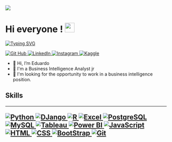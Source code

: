 <img src="https://user-images.githubusercontent.com/73097560/115834477-dbab4500-a447-11eb-908a-139a6edaec5c.gif">

<h1> Hi everyone ! <img src = "https://raw.githubusercontent.com/MartinHeinz/MartinHeinz/master/wave.gif" width = 30px> </h1>
<p align='center'>
</p>

<p>
<a href="https://git.io/typing-svg"><img src="https://readme-typing-svg.demolab.com?font=Fira+Code&duration=1900&pause=1900&color=15F2F7&width=435&lines=I'm+a+Bachelor+of+Business;I'm+a+Business+Intelligence+Analyst;I'm+the+person+you+are+looking+for" alt="Typing SVG" /></a>
</p>






  <a href="https://github.com/egrilli" target="_blank">
    <img alt="Git Hub" src="https://camo.githubusercontent.com/cca71357fe98ec5f8cd6ebab9044ad2901f4b64ebda379ac81608ed9f1caa1a0/68747470733a2f2f696d672e736869656c64732e696f2f7374617469632f76313f7374796c653d666f722d7468652d6261646765266d6573736167653d47697448756226636f6c6f723d313831373137266c6f676f3d476974487562266c6f676f436f6c6f723d464646464646266c6162656c3d">
  </a>


   <a href="https://www.linkedin.com/in/eduardo-grilli" target="_blank">
    <img alt="LinkedIn" src="https://img.shields.io/badge/LinkedIn-0077B5?style=for-the-badge&logo=linkedin&logoColor=white">
  </a>




  <a href="https://www.instagram.com/eagrilli" target="_blank">
    <img alt="Instagram" src="https://camo.githubusercontent.com/32de3d6ae0d152d74e6672352d26fa61f265b2bddbca55655b4c413a97c17385/68747470733a2f2f696d672e736869656c64732e696f2f7374617469632f76313f7374796c653d666f722d7468652d6261646765266d6573736167653d496e7374616772616d26636f6c6f723d453434303546266c6f676f3d496e7374616772616d266c6f676f436f6c6f723d464646464646266c6162656c3d">
  </a>  



  <a href="https://www.kaggle.com/eagrilli" target="_blank">
    <img alt="Kaggle" src="https://img.shields.io/badge/Kaggle-20BEFF?style=for-the-badge&logo=Kaggle&logoColor=white">
  </a>  


- 👋 Hi, I’m Eduardo
- 💼 I'm a Business Intelligence Analyst jr
- 💬 I'm looking for the opportunity to work in a business intelligence position.


<h2> Skills 
<hr>

   <a href="https://www.python.org" target="_blank">
    <img alt="Python" src="https://img.shields.io/badge/Python-3776AB?style=for-the-badge&logo=python&logoColor=white">
  </a>

   <a href="https://www.djangoproject.com/" target="_blank">
    <img alt="DJango" src="https://camo.githubusercontent.com/08fce5ab005e9b770295d3ce978d1e26386596c2f2a19589f165e21030183dcc/68747470733a2f2f696d672e736869656c64732e696f2f7374617469632f76313f7374796c653d666f722d7468652d6261646765266d6573736167653d446a616e676f26636f6c6f723d303932453230266c6f676f3d446a616e676f266c6f676f436f6c6f723d464646464646266c6162656c3d">
  </a>
  
   <a href="https://www.r-project.org/" target="_blank">
    <img alt="R" src="https://camo.githubusercontent.com/2078e7287978ebe587dd3517ac7dd326aa4bab859e142796684b0dace97db935/68747470733a2f2f696d672e736869656c64732e696f2f7374617469632f76313f7374796c653d666f722d7468652d6261646765266d6573736167653d5226636f6c6f723d323736444333266c6f676f3d52266c6f676f436f6c6f723d464646464646266c6162656c3d">
  </a>




   <a href="#" target="_blank">
    <img alt="Excel" src="https://camo.githubusercontent.com/ab4cab0a1c6420d4e3a0b0a799097043d81916281f36a5e66275d74c70b9de9a/68747470733a2f2f696d672e736869656c64732e696f2f7374617469632f76313f7374796c653d666f722d7468652d6261646765266d6573736167653d4d6963726f736f66742b457863656c26636f6c6f723d323137333436266c6f676f3d4d6963726f736f66742b457863656c266c6f676f436f6c6f723d464646464646266c6162656c3d">
  </a>


   <a href="https://www.postgresql.org/" target="_blank">
    <img alt="PostgreSQL" src="https://camo.githubusercontent.com/95a15266c9b093e9070410fa62c8dcba6611e79edd738e0ded7ec5b52541d6c4/68747470733a2f2f696d672e736869656c64732e696f2f7374617469632f76313f7374796c653d666f722d7468652d6261646765266d6573736167653d506f737467726553514c26636f6c6f723d343136394531266c6f676f3d506f737467726553514c266c6f676f436f6c6f723d464646464646266c6162656c3d">
  </a>

<a href="https://www.mysql.com/" target="_blank">
    <img alt="MySQL" src="https://camo.githubusercontent.com/539a184961e9ab46a914b3a57718cd52f9a122ffb33a0bcaaa92484add20ba72/68747470733a2f2f696d672e736869656c64732e696f2f7374617469632f76313f7374796c653d666f722d7468652d6261646765266d6573736167653d4d7953514c26636f6c6f723d343437394131266c6f676f3d4d7953514c266c6f676f436f6c6f723d464646464646266c6162656c3d">
  </a>



<a href="https://www.tableau.com/" target="_blank">
  <img alt="Tableau"src="https://camo.githubusercontent.com/950a7a6b70ab7a01ee2a2934e0b6e9f1534cab8871f4b4174c92acba159fdf82/68747470733a2f2f696d672e736869656c64732e696f2f7374617469632f76313f7374796c653d666f722d7468652d6261646765266d6573736167653d5461626c65617526636f6c6f723d453937363237266c6f676f3d5461626c656175266c6f676f436f6c6f723d464646464646266c6162656c3d">
</a>  


<a href="https://powerbi.microsoft.com/es-es/" target="_blank">
  <img alt="Power BI"src="https://camo.githubusercontent.com/ba257102df0705adb131cefdac0d0c40174b948434d9c7bbfd8c883219e38a3c/68747470733a2f2f696d672e736869656c64732e696f2f7374617469632f76313f7374796c653d666f722d7468652d6261646765266d6573736167653d506f7765722b424926636f6c6f723d323232323232266c6f676f3d506f7765722b4249266c6f676f436f6c6f723d463243383131266c6162656c3d">
</a>  



<a href="https://developer.mozilla.org/es/docs/Web/JavaScript" target="_blank">
  <img alt="JavaScript"src="https://camo.githubusercontent.com/3aaee8bf7885dcf0cea8a5647c4514b7d800b1a730d38bce7dadf6bff883378d/68747470733a2f2f696d672e736869656c64732e696f2f7374617469632f76313f7374796c653d666f722d7468652d6261646765266d6573736167653d4a61766153637269707426636f6c6f723d323232323232266c6f676f3d4a617661536372697074266c6f676f436f6c6f723d463744463145266c6162656c3d">
</a>  

<a href="https://developer.mozilla.org/es/docs/Web/HTML" target="_blank">
  <img alt="HTML"src="https://camo.githubusercontent.com/d2da7e7ec8424780720101d4853c64dffb81dc69dfdd25a0ce88cdb3848bbc6f/68747470733a2f2f696d672e736869656c64732e696f2f7374617469632f76313f7374796c653d666f722d7468652d6261646765266d6573736167653d48544d4c3526636f6c6f723d453334463236266c6f676f3d48544d4c35266c6f676f436f6c6f723d464646464646266c6162656c3d">
</a>  


<a href="https://developer.mozilla.org/es/docs/Web/CSS" target="_blank">
  <img alt="CSS"src="https://camo.githubusercontent.com/9fe0ddca8c80fd49703246ca3b9a894ddfdc9c1c80f6ab5de92bbe91471dbab8/68747470733a2f2f696d672e736869656c64732e696f2f7374617469632f76313f7374796c653d666f722d7468652d6261646765266d6573736167653d4353533326636f6c6f723d313537324236266c6f676f3d43535333266c6f676f436f6c6f723d464646464646266c6162656c3d">
</a>  


<a href="https://getbootstrap.com/" target="_blank">
  <img alt="BootStrap"src="https://camo.githubusercontent.com/8d0e8bf4a315e73ce23e6d5e3193279d53d066717f7f806d7af7305d9334e7cb/68747470733a2f2f696d672e736869656c64732e696f2f7374617469632f76313f7374796c653d666f722d7468652d6261646765266d6573736167653d426f6f74737472617026636f6c6f723d373935324233266c6f676f3d426f6f747374726170266c6f676f436f6c6f723d464646464646266c6162656c3d">
</a>  



<a href="https://git-scm.com/" target="_blank">
  <img alt="Git"src="https://camo.githubusercontent.com/42acc7ee3a18313a065e672e0835729edf3361dedb045d6c3cf8821fe30a1c2d/68747470733a2f2f696d672e736869656c64732e696f2f7374617469632f76313f7374796c653d666f722d7468652d6261646765266d6573736167653d47697426636f6c6f723d463035303332266c6f676f3d476974266c6f676f436f6c6f723d464646464646266c6162656c3d">
</a>  

